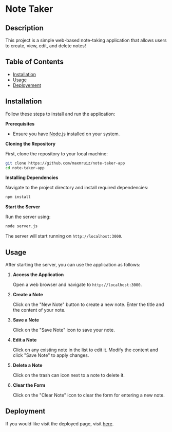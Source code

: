 # Note Taker

## Description
This project is a simple web-based note-taking application that allows users to create, view, edit, and delete notes!

## Table of Contents
- [Installation](#installation)
- [Usage](#usage)
- [Deployement](#deployment)

## Installation

Follow these steps to install and run the application:

**Prerequisites**

- Ensure you have [Node.js](https://nodejs.org/) installed on your system.

**Cloning the Repository**

First, clone the repository to your local machine:

```bash
git clone https://github.com/maxmruiz/note-taker-app
cd note-taker-app
```

**Installing Dependencies**

Navigate to the project directory and install required dependencies:

```bash
npm install
```

**Start the Server**

Run the server using:

```bash
node server.js
```

The server will start running on `http://localhost:3000`.

## Usage

After starting the server, you can use the application as follows:

1. **Access the Application**

    Open a web browser and navigate to `http://localhost:3000`.

2. **Create a Note**

    Click on the "New Note" button to create a new note. Enter the title and the content of your note.

3. **Save a Note**

    Click on the "Save Note" icon to save your note.

4. **Edit a Note**

    Click on any existing note in the list to edit it. Modify the content and click "Save Note" to apply changes.

5. **Delete a Note**

    Click on the trash can icon next to a note to delete it.

6. **Clear the Form**

    Click on the "Clear Note" icon to clear the form for entering a new note.

## Deployment

If you would like visit the deployed page, visit [here](https://note-taker-app111-6119111576f6.herokuapp.com/notes.html).